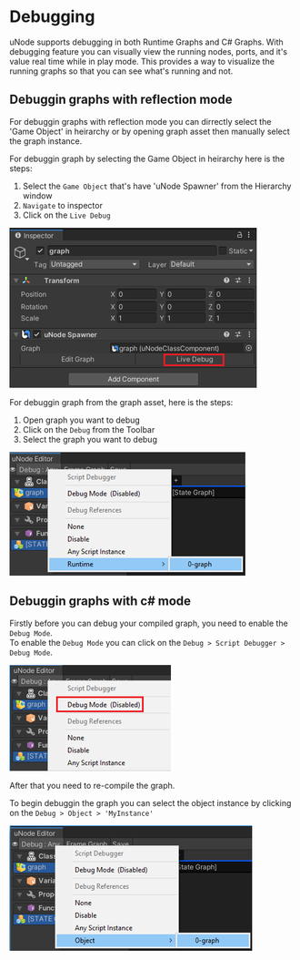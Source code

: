 # Debugging

uNode supports debugging in both Runtime Graphs and C# Graphs. With debugging feature you can visually view the running nodes, ports, and it's value real time while in play mode. This provides a way to visualize the running graphs so that you can see what's running and not.

## Debuggin graphs with reflection mode

For debuggin graphs with reflection mode you can dirrectly select the 'Game Object' in heirarchy or by opening graph asset then manually select the graph instance.

For debuggin graph by selecting the Game Object in heirarchy here is the steps:
1. Select the `Game Object` that's have 'uNode Spawner' from the Hierarchy window
2. `Navigate` to inspector
3. Click on the `Live Debug`

![](../../images/guide/graph_debuggin-reflection1.png)

For debuggin graph from the graph asset, here is the steps:

1. Open graph you want to debug
2. Click on the `Debug` from the Toolbar
3. Select the graph you want to debug

![](../../images/guide/graph_debuggin-reflection2.png)

## Debuggin graphs with c# mode

Firstly before you can debug your compiled graph, you need to enable the `Debug Mode`.<br>
To enable the `Debug Mode` you can click on the `Debug > Script Debugger > Debug Mode`.

![](../../images/guide/graph_debuggin-enable-debug-mode.png)

After that you need to re-compile the graph.

To begin debuggin the graph you can select the object instance by clicking on the `Debug > Object > 'MyInstance'`

![](../../images/guide/graph_debuggin-cs.png)